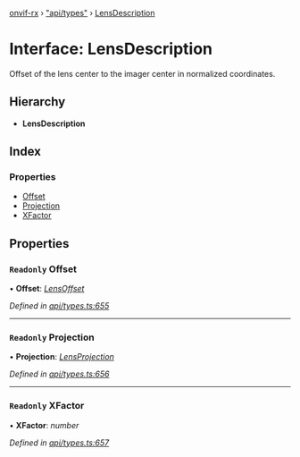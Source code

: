 [onvif-rx](../README.md) › ["api/types"](../modules/_api_types_.md) › [LensDescription](_api_types_.lensdescription.md)

# Interface: LensDescription

Offset of the lens center to the imager center in normalized coordinates.

## Hierarchy

* **LensDescription**

## Index

### Properties

* [Offset](_api_types_.lensdescription.md#readonly-offset)
* [Projection](_api_types_.lensdescription.md#readonly-projection)
* [XFactor](_api_types_.lensdescription.md#readonly-xfactor)

## Properties

### `Readonly` Offset

• **Offset**: *[LensOffset](_api_types_.lensoffset.md)*

*Defined in [api/types.ts:655](https://github.com/patrickmichalina/onvif-rx/blob/3e9b152/src/api/types.ts#L655)*

___

### `Readonly` Projection

• **Projection**: *[LensProjection](_api_types_.lensprojection.md)*

*Defined in [api/types.ts:656](https://github.com/patrickmichalina/onvif-rx/blob/3e9b152/src/api/types.ts#L656)*

___

### `Readonly` XFactor

• **XFactor**: *number*

*Defined in [api/types.ts:657](https://github.com/patrickmichalina/onvif-rx/blob/3e9b152/src/api/types.ts#L657)*
